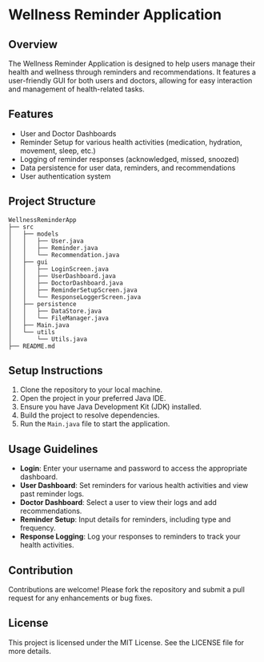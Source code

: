# Wellness Reminder Application

## Overview
The Wellness Reminder Application is designed to help users manage their health and wellness through reminders and recommendations. It features a user-friendly GUI for both users and doctors, allowing for easy interaction and management of health-related tasks.

## Features
- User and Doctor Dashboards
- Reminder Setup for various health activities (medication, hydration, movement, sleep, etc.)
- Logging of reminder responses (acknowledged, missed, snoozed)
- Data persistence for user data, reminders, and recommendations
- User authentication system

## Project Structure
```
WellnessReminderApp
├── src
│   ├── models
│   │   ├── User.java
│   │   ├── Reminder.java
│   │   └── Recommendation.java
│   ├── gui
│   │   ├── LoginScreen.java
│   │   ├── UserDashboard.java
│   │   ├── DoctorDashboard.java
│   │   ├── ReminderSetupScreen.java
│   │   └── ResponseLoggerScreen.java
│   ├── persistence
│   │   ├── DataStore.java
│   │   └── FileManager.java
│   ├── Main.java
│   └── utils
│       └── Utils.java
├── README.md
```

## Setup Instructions
1. Clone the repository to your local machine.
2. Open the project in your preferred Java IDE.
3. Ensure you have Java Development Kit (JDK) installed.
4. Build the project to resolve dependencies.
5. Run the `Main.java` file to start the application.

## Usage Guidelines
- **Login**: Enter your username and password to access the appropriate dashboard.
- **User Dashboard**: Set reminders for various health activities and view past reminder logs.
- **Doctor Dashboard**: Select a user to view their logs and add recommendations.
- **Reminder Setup**: Input details for reminders, including type and frequency.
- **Response Logging**: Log your responses to reminders to track your health activities.

## Contribution
Contributions are welcome! Please fork the repository and submit a pull request for any enhancements or bug fixes.

## License
This project is licensed under the MIT License. See the LICENSE file for more details.